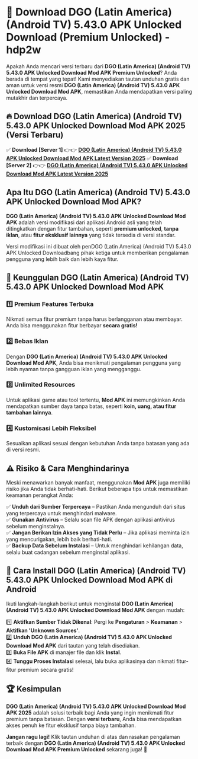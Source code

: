 # 🎯 Download DGO (Latin America) (Android TV) 5.43.0 APK Unlocked Download (Premium Unlocked) -  hdp2w

Apakah Anda mencari versi terbaru dari **DGO (Latin America) (Android TV) 5.43.0 APK Unlocked Download Mod APK Premium Unlocked**? Anda berada di tempat yang tepat! Kami menyediakan tautan unduhan gratis dan aman untuk versi resmi **DGO (Latin America) (Android TV) 5.43.0 APK Unlocked Download Mod APK**, memastikan Anda mendapatkan versi paling mutakhir dan terpercaya.

## 🔥 Download DGO (Latin America) (Android TV) 5.43.0 APK Unlocked Download Mod APK 2025 (Versi Terbaru)

✅ **Download [Server 1]** 👉👉 [**DGO (Latin America) (Android TV) 5.43.0 APK Unlocked Download Mod APK Latest Version 2025**](https://momento.my/?title=DGO_(Latin_America)_(Android_TV)_5.43.0_APK_Unlocked_Download)  
✅ **Download [Server 2]** 👉👉 [**DGO (Latin America) (Android TV) 5.43.0 APK Unlocked Download Mod APK Latest Version 2025**](https://momento.my/?title=DGO_(Latin_America)_(Android_TV)_5.43.0_APK_Unlocked_Download)  

## Apa Itu DGO (Latin America) (Android TV) 5.43.0 APK Unlocked Download Mod APK?

**DGO (Latin America) (Android TV) 5.43.0 APK Unlocked Download Mod APK** adalah versi modifikasi dari aplikasi Android asli yang telah ditingkatkan dengan fitur tambahan, seperti **premium unlocked**, **tanpa iklan**, atau **fitur eksklusif lainnya** yang tidak tersedia di versi standar.

Versi modifikasi ini dibuat oleh penDGO (Latin America) (Android TV) 5.43.0 APK Unlocked Downloadbang pihak ketiga untuk memberikan pengalaman pengguna yang lebih baik dan lebih kaya fitur.

## 🎯 Keunggulan DGO (Latin America) (Android TV) 5.43.0 APK Unlocked Download Mod APK

### 1️⃣ Premium Features Terbuka
Nikmati semua fitur premium tanpa harus berlangganan atau membayar. Anda bisa menggunakan fitur berbayar **secara gratis!**

### 2️⃣ Bebas Iklan
Dengan **DGO (Latin America) (Android TV) 5.43.0 APK Unlocked Download Mod APK**, Anda bisa menikmati pengalaman pengguna yang lebih nyaman tanpa gangguan iklan yang mengganggu.

### 3️⃣ Unlimited Resources
Untuk aplikasi game atau tool tertentu, **Mod APK** ini memungkinkan Anda mendapatkan sumber daya tanpa batas, seperti **koin, uang, atau fitur tambahan lainnya**.

### 4️⃣ Kustomisasi Lebih Fleksibel
Sesuaikan aplikasi sesuai dengan kebutuhan Anda tanpa batasan yang ada di versi resmi.

## ⚠️ Risiko & Cara Menghindarinya

Meski menawarkan banyak manfaat, menggunakan **Mod APK** juga memiliki risiko jika Anda tidak berhati-hati. Berikut beberapa tips untuk memastikan keamanan perangkat Anda:

✅ **Unduh dari Sumber Terpercaya** – Pastikan Anda mengunduh dari situs yang terpercaya untuk menghindari malware.  
✅ **Gunakan Antivirus** – Selalu scan file APK dengan aplikasi antivirus sebelum menginstalnya.  
✅ **Jangan Berikan Izin Akses yang Tidak Perlu** – Jika aplikasi meminta izin yang mencurigakan, lebih baik berhati-hati.  
✅ **Backup Data Sebelum Instalasi** – Untuk menghindari kehilangan data, selalu buat cadangan sebelum menginstal aplikasi.

## 📌 Cara Install DGO (Latin America) (Android TV) 5.43.0 APK Unlocked Download Mod APK di Android

Ikuti langkah-langkah berikut untuk menginstal **DGO (Latin America) (Android TV) 5.43.0 APK Unlocked Download Mod APK** dengan mudah:

1️⃣ **Aktifkan Sumber Tidak Dikenal**: Pergi ke **Pengaturan** > **Keamanan** > **Aktifkan 'Unknown Sources'**.  
2️⃣ **Unduh DGO (Latin America) (Android TV) 5.43.0 APK Unlocked Download Mod APK** dari tautan yang telah disediakan.  
3️⃣ **Buka File APK** di manajer file dan klik **Instal**.  
4️⃣ **Tunggu Proses Instalasi** selesai, lalu buka aplikasinya dan nikmati fitur-fitur premium secara gratis!

## 🏆 Kesimpulan

**DGO (Latin America) (Android TV) 5.43.0 APK Unlocked Download Mod APK 2025** adalah solusi terbaik bagi Anda yang ingin menikmati fitur premium tanpa batasan. Dengan **versi terbaru**, Anda bisa mendapatkan akses penuh ke fitur eksklusif tanpa biaya tambahan.

**Jangan ragu lagi!** Klik tautan unduhan di atas dan rasakan pengalaman terbaik dengan **DGO (Latin America) (Android TV) 5.43.0 APK Unlocked Download Mod APK Premium Unlocked** sekarang juga! 🚀
